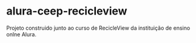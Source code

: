 # alura-ceep-recicleview
Projeto construido junto ao curso de RecicleView da instituição de ensino onlne Alura.
